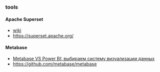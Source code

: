 ### tools
#### Apache Superset
- [wiki](https://ru.wikipedia.org/wiki/Apache_Superset)
- https://superset.apache.org/
  
 #### Metabase
 - [Metabase VS Power BI: выбираем систему визуализации данных](https://habr.com/ru/companies/agima/articles/820017/)
 - https://github.com/metabase/metabase
